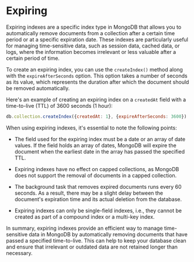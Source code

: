 # Expiring

Expiring indexes are a specific index type in MongoDB that allows you to automatically remove documents from a collection after a certain time period or at a specific expiration date. These indexes are particularly useful for managing time-sensitive data, such as session data, cached data, or logs, where the information becomes irrelevant or less valuable after a certain period of time.

To create an expiring index, you can use the `createIndex()` method along with the `expireAfterSeconds` option. This option takes a number of seconds as its value, which represents the duration after which the document should be removed automatically.

Here's an example of creating an expiring index on a `createdAt` field with a time-to-live (TTL) of 3600 seconds (1 hour):

```javascript
db.collection.createIndex({createdAt: 1}, {expireAfterSeconds: 3600})
```

When using expiring indexes, it's essential to note the following points:

- The field used for the expiring index must be a date or an array of date values. If the field holds an array of dates, MongoDB will expire the document when the earliest date in the array has passed the specified TTL.

- Expiring indexes have no effect on capped collections, as MongoDB does not support the removal of documents in a capped collection.

- The background task that removes expired documents runs every 60 seconds. As a result, there may be a slight delay between the document's expiration time and its actual deletion from the database.

- Expiring indexes can only be single-field indexes, i.e., they cannot be created as part of a compound index or a multi-key index.

In summary, expiring indexes provide an efficient way to manage time-sensitive data in MongoDB by automatically removing documents that have passed a specified time-to-live. This can help to keep your database clean and ensure that irrelevant or outdated data are not retained longer than necessary.